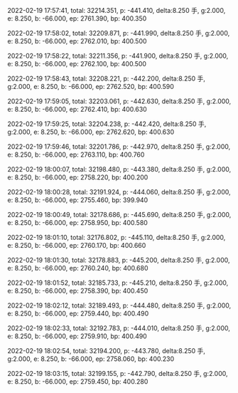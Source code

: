 2022-02-19 17:57:41, total: 32214.351, p: -441.410, delta:8.250 手, g:2.000, e: 8.250, b: -66.000, ep: 2761.390, bp: 400.350

2022-02-19 17:58:02, total: 32209.871, p: -441.990, delta:8.250 手, g:2.000, e: 8.250, b: -66.000, ep: 2762.010, bp: 400.500

2022-02-19 17:58:22, total: 32211.356, p: -441.900, delta:8.250 手, g:2.000, e: 8.250, b: -66.000, ep: 2762.100, bp: 400.500

2022-02-19 17:58:43, total: 32208.221, p: -442.200, delta:8.250 手, g:2.000, e: 8.250, b: -66.000, ep: 2762.520, bp: 400.590

2022-02-19 17:59:05, total: 32203.061, p: -442.630, delta:8.250 手, g:2.000, e: 8.250, b: -66.000, ep: 2762.410, bp: 400.630

2022-02-19 17:59:25, total: 32204.238, p: -442.420, delta:8.250 手, g:2.000, e: 8.250, b: -66.000, ep: 2762.620, bp: 400.630

2022-02-19 17:59:46, total: 32201.786, p: -442.970, delta:8.250 手, g:2.000, e: 8.250, b: -66.000, ep: 2763.110, bp: 400.760

2022-02-19 18:00:07, total: 32198.480, p: -443.380, delta:8.250 手, g:2.000, e: 8.250, b: -66.000, ep: 2758.220, bp: 400.200

2022-02-19 18:00:28, total: 32191.924, p: -444.060, delta:8.250 手, g:2.000, e: 8.250, b: -66.000, ep: 2755.460, bp: 399.940

2022-02-19 18:00:49, total: 32178.686, p: -445.690, delta:8.250 手, g:2.000, e: 8.250, b: -66.000, ep: 2758.950, bp: 400.580

2022-02-19 18:01:10, total: 32176.802, p: -445.110, delta:8.250 手, g:2.000, e: 8.250, b: -66.000, ep: 2760.170, bp: 400.660

2022-02-19 18:01:30, total: 32178.883, p: -445.200, delta:8.250 手, g:2.000, e: 8.250, b: -66.000, ep: 2760.240, bp: 400.680

2022-02-19 18:01:52, total: 32185.733, p: -445.210, delta:8.250 手, g:2.000, e: 8.250, b: -66.000, ep: 2758.390, bp: 400.450

2022-02-19 18:02:12, total: 32189.493, p: -444.480, delta:8.250 手, g:2.000, e: 8.250, b: -66.000, ep: 2759.440, bp: 400.490

2022-02-19 18:02:33, total: 32192.783, p: -444.010, delta:8.250 手, g:2.000, e: 8.250, b: -66.000, ep: 2759.910, bp: 400.490

2022-02-19 18:02:54, total: 32194.200, p: -443.780, delta:8.250 手, g:2.000, e: 8.250, b: -66.000, ep: 2758.060, bp: 400.230

2022-02-19 18:03:15, total: 32199.155, p: -442.790, delta:8.250 手, g:2.000, e: 8.250, b: -66.000, ep: 2759.450, bp: 400.280